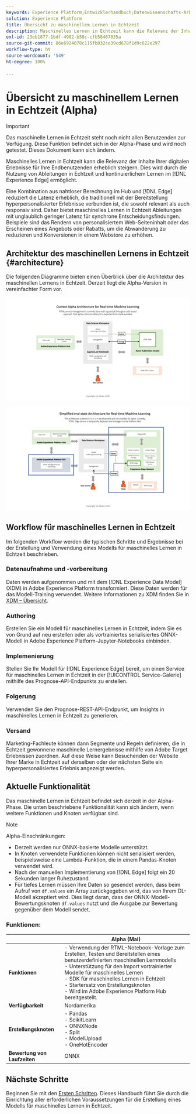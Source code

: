 ```yaml
---
keywords: Experience Platform;Entwicklerhandbuch;Datenwissenschafts-Arbeitsbereich;beliebte Themen;maschinelles Lernen in Echtzeit;
solution: Experience Platform
title: Übersicht zu maschinellem Lernen in Echtzeit
description: Maschinelles Lernen in Echtzeit kann die Relevanz der Inhalte Ihrer digitalen Erlebnisse für Ihre Endbenutzenden erheblich steigern. Dies wird durch die Nutzung von Ableitungen in Echtzeit und kontinuierlichem Lernen im Experience Edge ermöglicht.
exl-id: 23eb1877-1bdf-4982-b58c-cfb58467035a
source-git-commit: 86e6924078c115fb032ce39cd678f1d9c622e297
workflow-type: ht
source-wordcount: '549'
ht-degree: 100%

---
```


# Übersicht zu maschinellem Lernen in Echtzeit (Alpha)

>[!IMPORTANT]
>
>Das maschinelle Lernen in Echtzeit steht noch nicht allen Benutzenden zur Verfügung. Diese Funktion befindet sich in der Alpha-Phase und wird noch getestet. Dieses Dokument kann sich ändern.

Maschinelles Lernen in Echtzeit kann die Relevanz der Inhalte Ihrer digitalen Erlebnisse für Ihre Endbenutzenden erheblich steigern. Dies wird durch die Nutzung von Ableitungen in Echtzeit und kontinuierlichem Lernen im [!DNL Experience Edge] ermöglicht.

Eine Kombination aus nahtloser Berechnung im Hub und [!DNL Edge] reduziert die Latenz erheblich, die traditionell mit der Bereitstellung hyperpersonalisierter Erlebnisse verbunden ist, die sowohl relevant als auch responsiv sind. Daher bietet maschinelles Lernen in Echtzeit Ableitungen mit unglaublich geringer Latenz für synchrone Entscheidungsfindungen. Beispiele sind das Rendern von personalisiertem Web-Seiteninhalt oder das Erscheinen eines Angebots oder Rabatts, um die Abwanderung zu reduzieren und Konversionen in einem Webstore zu erhöhen.

## Architektur des maschinellen Lernens in Echtzeit {#architecture}

Die folgenden Diagramme bieten einen Überblick über die Architektur des maschinellen Lernens in Echtzeit. Derzeit liegt die Alpha-Version in vereinfachter Form vor.

![Alpha-Architektur](../images/rtml/alpha-arch.png)

![Vereinfachte Übersicht](../images/rtml/end-to-end-arch.png)

## Workflow für maschinelles Lernen in Echtzeit

Im folgenden Workflow werden die typischen Schritte und Ergebnisse bei der Erstellung und Verwendung eines Modells für maschinelles Lernen in Echtzeit beschrieben.

### Datenaufnahme und -vorbereitung

Daten werden aufgenommen und mit dem [!DNL Experience Data Model] (XDM) in Adobe Experience Platform transformiert. Diese Daten werden für das Modell-Training verwendet. Weitere Informationen zu XDM finden Sie in [XDM – Übersicht](../../xdm/home.md).

### Authoring

Erstellen Sie ein Modell für maschinelles Lernen in Echtzeit, indem Sie es von Grund auf neu erstellen oder als vortrainiertes serialisiertes ONNX-Modell in Adobe Experience Platform-Jupyter-Notebooks einbinden.

### Implemenierung

Stellen Sie Ihr Modell für [!DNL Experience Edge] bereit, um einen Service für maschinelles Lernen in Echtzeit in der [!UICONTROL Service-Galerie] mithilfe des Prognose-API-Endpunkts zu erstellen.

### Folgerung   

Verwenden Sie den Prognose-REST-API-Endpunkt, um Insights in maschinelles Lernen in Echtzeit zu generieren.

### Versand

Marketing-Fachleute können dann Segmente und Regeln definieren, die in Echtzeit gewonnene maschinelle Lernergebnisse mithilfe von Adobe Target Erlebnissen zuordnen. Auf diese Weise kann Besuchenden der Website Ihrer Marke in Echtzeit auf derselben oder der nächsten Seite ein hyperpersonalisiertes Erlebnis angezeigt werden.

## Aktuelle Funktionalität

Das maschinelle Lernen in Echtzeit befindet sich derzeit in der Alpha-Phase. Die unten beschriebene Funktionalität kann sich ändern, wenn weitere Funktionen und Knoten verfügbar sind.

>[!NOTE]
>
> Alpha-Einschränkungen:
> - Derzeit werden nur ONNX-basierte Modelle unterstützt.
> - In Knoten verwendete Funktionen können nicht serialisiert werden, beispielsweise eine Lambda-Funktion, die in einem Pandas-Knoten verwendet wird.
> - Nach der manuellen Implementierung von [!DNL Edge] folgt ein 20 Sekunden langer Ruhezustand.
> - Für tiefes Lernen müssen Ihre Daten so gesendet werden, dass beim Aufruf von `df.values` ein Array zurückgegeben wird, das von Ihrem DL-Modell akzeptiert wird. Dies liegt daran, dass der ONNX-Modell-Bewertungsknoten `df.values` nutzt und die Ausgabe zur Bewertung gegenüber dem Modell sendet.



### Funktionen:

|  | Alpha (Mai) |
| --- | --- |
| **Funktionen** | - Verwendung der RTML-Notebook-Vorlage zum Erstellen, Testen und Bereitstellen eines benutzerdefinierten maschinellen Lernmodells <br> - Unterstützung für den Import vortrainierter Modelle für maschinelles Lernen <br> - SDK für maschinelles Lernen in Echtzeit <br> - Startersatz von Erstellungsknoten <br> - Wird im Adobe Experience Platform Hub bereitgestellt. |
| **Verfügbarkeit** | Nordamerika |
| **Erstellungsknoten** | - Pandas <br> - ScikitLearn <br> - ONNXNode <br> - Split <br> - ModelUpload <br> - OneHotEncoder |
| **Bewertung von Laufzeiten** | ONNX |

## Nächste Schritte

Beginnen Sie mit den [Ersten Schritten](./getting-started.md). Dieses Handbuch führt Sie durch die Einrichtung aller erforderlichen Voraussetzungen für die Erstellung eines Modells für maschinelles Lernen in Echtzeit.
